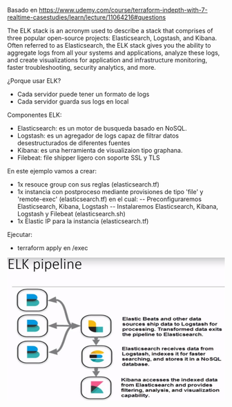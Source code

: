 Basado en https://www.udemy.com/course/terraform-indepth-with-7-realtime-casestudies/learn/lecture/11064216#questions

The ELK stack is an acronym used to describe a stack that comprises of three popular open-source projects: Elasticsearch, Logstash, and Kibana. Often referred to as Elasticsearch, the ELK stack gives you the ability to aggregate logs from all your systems and applications, analyze these logs, and create visualizations for application and infrastructure monitoring, faster troubleshooting, security analytics, and more.


¿Porque usar ELK?
- Cada servidor puede tener un formato de logs
- Cada servidor guarda sus logs en local


Componentes ELK:
- Elasticsearch: es un motor de busqueda basado en NoSQL.
- Logstash: es un agregador de logs capaz de filtrar datos desestructurados de diferentes fuentes
- Kibana: es una herramienta de visualizaion tipo graphana.
- Filebeat: file shipper ligero con soporte SSL y TLS


En este ejemplo vamos a crear:
- 1x resouce group con sus reglas (elasticsearch.tf)
- 1x instancia con postproceso mediante provisiones de tipo 'file' y 'remote-exec' (elasticsearch.tf) en el cual:
  -- Preconfiguraremos Elasticsearch, Kibana, Logstash
  -- Instalaremos Elasticsearch, Kibana, Logstash y Filebeat (elasticsearch.sh)
- 1x Elastic IP para la instancia (elasticsearch.tf)


Ejecutar:
- terraform apply en /exec


<img src="ELK_architecture.JPG">
